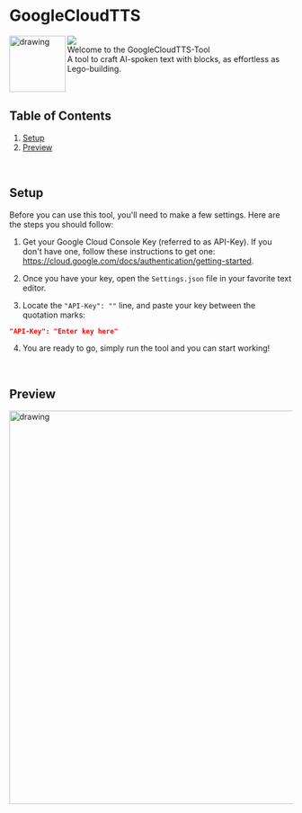 # GoogleCloudTTS
<img src="https://badgen.net/badge/released/stable/green?icon=github" />

<img align="left" src="https://github.com/AlexanderDotH/GoogleCloudTTS/assets/20642291/a723d4e9-919d-461a-825d-b261b9de1429" alt="drawing" width="100"/> 
<br>
Welcome to the GoogleCloudTTS-Tool <br>A tool to craft AI-spoken text with blocks, as effortless as Lego-building.

<br>
<br>
<br>

## Table of Contents
1. [Setup](#setup)
2. [Preview](#preview)

<br>

## Setup

Before you can use this tool, you'll need to make a few settings. Here are the steps you should follow:

1. Get your Google Cloud Console Key (referred to as API-Key). If you don't have one, follow these instructions to get one: https://cloud.google.com/docs/authentication/getting-started.

2. Once you have your key, open the `Settings.json` file in your favorite text editor.

3. Locate the `"API-Key": ""` line, and paste your key between the quotation marks:

```json
"API-Key": "Enter key here"
```

4. You are ready to go, simply run the tool and you can start working!

<br>

## Preview
<img align="left" src="https://github.com/AlexanderDotH/GoogleCloudTTS/assets/20642291/fee2b681-27b0-4e93-9ce0-9c40ef15f442" alt="drawing" width="700"/> 


